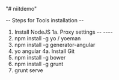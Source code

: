 "# niitdemo" 

-- Steps for Tools installation --

1. Install NodeJS
1a. Proxy settings -- ----
2. npm install -g yo / yoeman
3. npm install -g generator-angular
4. yo angular
4a. Install Git
5. npm install -g bower
6. npm install -g grunt
7. grunt serve
